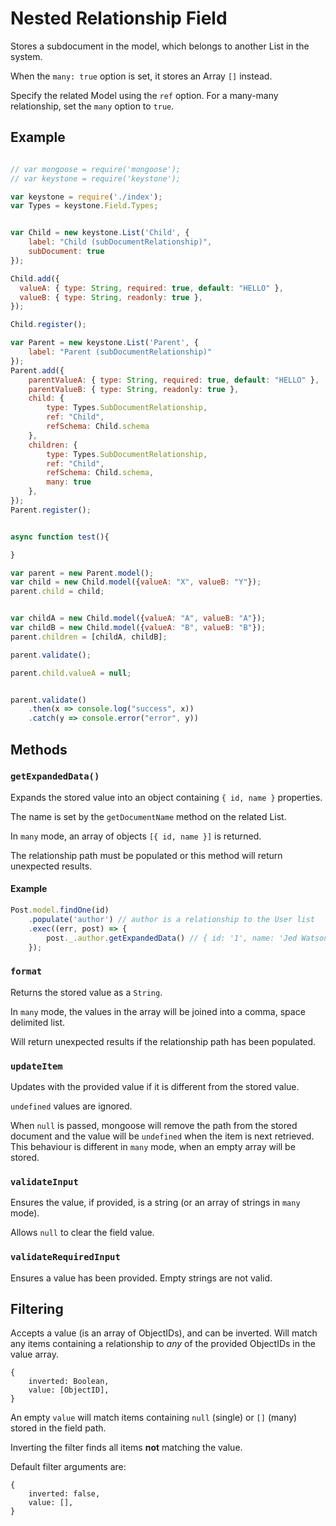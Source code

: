 # Nested Relationship Field

Stores a subdocument in the model, which belongs to another List in the system.

When the `many: true` option is set, it stores an Array `[]` instead.

Specify the related Model using the `ref` option. For a many-many relationship, set the `many` option to `true`.

## Example


```js

// var mongoose = require('mongoose');
// var keystone = require('keystone');

var keystone = require('./index');
var Types = keystone.Field.Types;


var Child = new keystone.List('Child', {
	label: "Child (subDocumentRelationship)",
	subDocument: true
});

Child.add({
  valueA: { type: String, required: true, default: "HELLO" },
  valueB: { type: String, readonly: true },
});

Child.register();

var Parent = new keystone.List('Parent', {
	label: "Parent (subDocumentRelationship)"
});
Parent.add({
	parentValueA: { type: String, required: true, default: "HELLO" },
	parentValueB: { type: String, readonly: true },
	child: {
		type: Types.SubDocumentRelationship,
		ref: "Child",
		refSchema: Child.schema
	},
	children: {
		type: Types.SubDocumentRelationship,
		ref: "Child",
		refSchema: Child.schema,
		many: true
	},
});
Parent.register();


async function test(){

}

var parent = new Parent.model();
var child = new Child.model({valueA: "X", valueB: "Y"});
parent.child = child;


var childA = new Child.model({valueA: "A", valueB: "A"});
var childB = new Child.model({valueA: "B", valueB: "B"});
parent.children = [childA, childB];

parent.validate();

parent.child.valueA = null;


parent.validate()
	.then(x => console.log("success", x))
	.catch(y => console.error("error", y))

```


## Methods

### `getExpandedData()`

Expands the stored value into an object containing `{ id, name }` properties.

The name is set by the `getDocumentName` method on the related List.

In `many` mode, an array of objects `[{ id, name }]` is returned.

The relationship path must be populated or this method will return unexpected results.

#### Example

```js
Post.model.findOne(id)
	.populate('author') // author is a relationship to the User list
	.exec((err, post) => {
		post._.author.getExpandedData() // { id: '1', name: 'Jed Watson' }
	});
```

### `format`

Returns the stored value as a `String`.

In `many` mode, the values in the array will be joined into a comma, space delimited list.

Will return unexpected results if the relationship path has been populated.

### `updateItem`

Updates with the provided value if it is different from the stored value.

`undefined` values are ignored.

When `null` is passed, mongoose will remove the path from the stored document and the value will be `undefined` when the item is next retrieved. This behaviour is different in `many` mode, when an empty array will be stored.

### `validateInput`

Ensures the value, if provided, is a string (or an array of strings in `many` mode).

Allows `null` to clear the field value.

### `validateRequiredInput`

Ensures a value has been provided. Empty strings are not valid.

## Filtering

Accepts a value (is an array of ObjectIDs), and can be inverted. Will match any items containing a relationship to _any_ of the provided ObjectIDs in the value array.

```
{
	inverted: Boolean,
	value: [ObjectID],
}
```

An empty `value` will match items containing `null` (single) or `[]` (many) stored in the field path.

Inverting the filter finds all items **not** matching the value.

Default filter arguments are:

```
{
	inverted: false,
	value: [],
}
```
